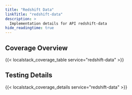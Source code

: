 ```yaml
---
title: "Redshift Data"
linkTitle: "redshift-data"
description: >
  Implementation details for API redshift-data
hide_readingtime: true
---
```


## Coverage Overview
{{< localstack_coverage_table service="redshift-data" >}}

## Testing Details
{{< localstack_coverage_details service="redshift-data" >}}
